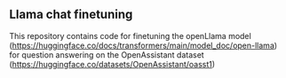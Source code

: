 ## Llama chat finetuning

This repository contains code for finetuning the openLlama model (https://huggingface.co/docs/transformers/main/model_doc/open-llama) for question answering on the OpenAssistant dataset (https://huggingface.co/datasets/OpenAssistant/oasst1)